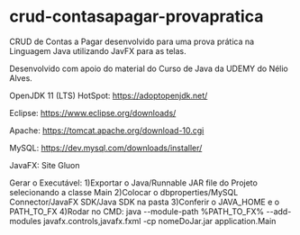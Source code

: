 # crud-contasapagar-provapratica
CRUD de Contas a Pagar desenvolvido para uma prova prática na Linguagem Java utilizando JavFX para as telas.

Desenvolvido com apoio do material do Curso de Java da UDEMY do Nélio Alves.

OpenJDK 11 (LTS) HotSpot: https://adoptopenjdk.net/

Eclipse: https://www.eclipse.org/downloads/

Apache: https://tomcat.apache.org/download-10.cgi

MySQL: https://dev.mysql.com/downloads/installer/

JavaFX: Site Gluon

Gerar o Executável:
1)Exportar o  Java/Runnable JAR file do Projeto selecionando a classe Main
2)Colocar o dbproperties/MySQL Connector/JavaFX SDK/Java SDK na pasta
3)Conferir o JAVA_HOME e o PATH_TO_FX
4)Rodar no CMD: java --module-path %PATH_TO_FX% --add-modules javafx.controls,javafx.fxml -cp nomeDoJar.jar application.Main
